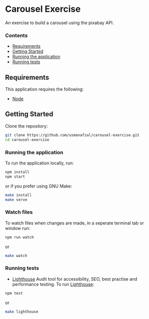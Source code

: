 # Carousel Exercise
An exercise to build a carousel using the pixabay API.


### Contents
- [Requirements](#requirements)
- [Getting Started](#getting-started)
- [Running the application](#running-the-application)
- [Running tests](#running-tests)

## Requirements
This application requires the following:
* [Node][node]

## Getting Started
Clone the repository:
```bash
git clone https://github.com/usmanafzal/carousel-exercise.git
cd carousel-exercise
```
### Running the application
To run the application locally, run:
```bash
npm install
npm start
```
or if you prefer using GNU Make:
 ```bash
 make install
 make serve
 ```
### Watch files
To watch files when changes are made, in a seperate terminal tab or window run:
```bash
npm run watch
```
or
 ```bash
 make watch
 ```

### Running tests
* [Lighthouse][Lighthouse] Audit tool for accessibility, SEO, best practise and performance testing.
To run [Lighthouse][Lighthouse]:
```bash
npm test
```
or
```bash
make lighthouse
```

[node]:														https://nodejs.org/en/
[jest]:           		  					https://github.com/facebook/jest
[lighthouse]:                     https://github.com/GoogleChrome/lighthouse#readme